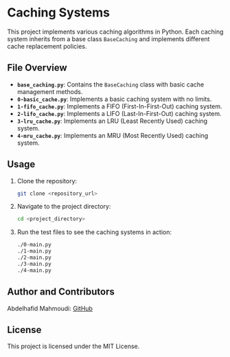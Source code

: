 # Caching Systems

This project implements various caching algorithms in Python. Each caching system inherits from a base class `BaseCaching` and implements different cache replacement policies.

## File Overview

- **`base_caching.py`**: Contains the `BaseCaching` class with basic cache management methods.
- **`0-basic_cache.py`**: Implements a basic caching system with no limits.
- **`1-fifo_cache.py`**: Implements a FIFO (First-In-First-Out) caching system.
- **`2-lifo_cache.py`**: Implements a LIFO (Last-In-First-Out) caching system.
- **`3-lru_cache.py`**: Implements an LRU (Least Recently Used) caching system.
- **`4-mru_cache.py`**: Implements an MRU (Most Recently Used) caching system.

## Usage

1. Clone the repository:
   ```bash
   git clone <repository_url>
   ```

2. Navigate to the project directory:
   ```bash
   cd <project_directory>
   ```

3. Run the test files to see the caching systems in action:
   ```bash
   ./0-main.py
   ./1-main.py
   ./2-main.py
   ./3-main.py
   ./4-main.py
   ```

## Author and Contributors
   Abdelhafid Mahmoudi: [GitHub](https://github.com/abdelhafid-mahmoudi-env)

## License
   This project is licensed under the MIT License.
